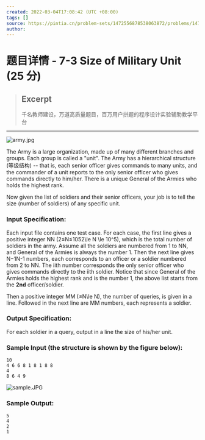 ```yaml
---
created: 2022-03-04T17:08:42 (UTC +08:00)
tags: []
source: https://pintia.cn/problem-sets/1472556878538063872/problems/1472557013124890624
author: 
---
```


# 题目详情 - 7-3 Size of Military Unit (25 分)

> ## Excerpt
> 千名教师建设，万道高质量题目，百万用户拼题的程序设计实验辅助教学平台

---
![army.jpg](https://images.ptausercontent.com/05327088-e3cb-43b6-a4d1-7ad6e3fb1b17.jpg)

The Army is a large organization, made up of many different branches and groups. Each group is called a "unit". The Army has a hierarchical structure (等级结构) -- that is, each senior officer gives commands to many units, and the commander of a unit reports to the only senior officer who gives commands directly to him/her. There is a unique General of the Armies who holds the highest rank.

Now given the list of soldiers and their senior officers, your job is to tell the size (number of soldiers) of any specific unit.

### Input Specification:

Each input file contains one test case. For each case, the first line gives a positive integer NN (2≤N≤1052\\le N \\le 10^5), which is the total number of soldiers in the army. Assume all the soldiers are numbered from 1 to NN, and General of the Armies is always the number 1. Then the next line gives N−1N-1 numbers, each corresponds to an officer or a soldier numbered from 2 to NN. The iith number corresponds the only senior officer who gives commands directly to the iith soldier. Notice that since General of the Armies holds the highest rank and is the number 1, the above list starts from the **2nd** officer/soldier.

Then a positive integer MM (≤N\\le N), the number of queries, is given in a line. Followed in the next line are MM numbers, each represents a soldier.

### Output Specification:

For each soldier in a query, output in a line the size of his/her unit.

### Sample Input (the structure is shown by the figure below):

```
10
4 6 6 8 1 8 1 8 8
4
8 6 4 9
```

![sample.JPG](https://images.ptausercontent.com/cc85dec5-0a83-45e6-80c2-78595936bed4.JPG)

### Sample Output:

```
5
4
2
1
```
